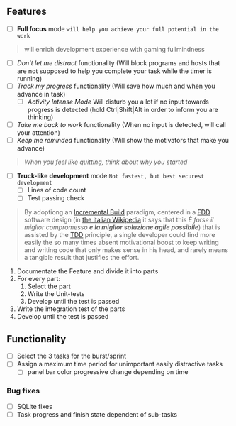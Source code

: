 ## Features
- [ ] **Full focus** mode `will help you achieve your full potential in the work`
> will enrich development experience with gaming fullmindness

  - [ ] _Don't let me distract_ functionality (Will block programs and hosts that are not supposed to help you complete your task while the timer is running)
  - [ ] _Track my progress_ functionality (Will save how much and when you advance in task)
	- [ ] _Activity Intense Mode_ Will disturb you a lot if no input towards progress is detected (hold Ctrl|Shift|Alt in order to inform you are thinking)
  - [ ] _Take me back to work_ functionality (When no input is detected, will call your attention)
  - [ ] _Keep me reminded_ functionality (Will show the motivators that make you advance)
>_When you feel like quitting, think about why you started_  

- [ ] **Truck-like development** mode `Not fastest, but best securest development`
  - [ ] Lines of code count
  - [ ] Test passing check

> By adoptiong an [Incremental Build](https://en.wikipedia.org/wiki/Incremental_build_model) paradigm, centered in a [FDD](https://en.wikipedia.org/wiki/Feature_Driven_Development) software design (in [the italian Wikipedia](https://it.wikipedia.org/wiki/Feature_Driven_Development) it says that this _È forse il miglior compromesso **e la miglior soluzione agile possibile**_) that is assisted by the [TDD](https://en.wikipedia.org/wiki/Test-driven_development) principle, a single developer could find more easily the so many times absent motivational boost to keep writing and writing code that only makes sense in his head, and rarely means a tangible result that justifies the effort.
 1. Documentate the Feature and divide it into parts
 2. For every part:
    1. Select the part
    2. Write the Unit-tests
    3. Develop until the test is passed
 3. Write the integration test of the parts
 4. Develop until the test is passed

## Functionality
- [ ] Select the 3 tasks for the burst/sprint
- [ ] Assign a maximum time period for unimportant easily distractive tasks
  - [ ] panel bar color progressive change depending on time

### Bug fixes
- [ ] SQLite fixes
- [ ] Task progress and finish state dependent of sub-tasks
